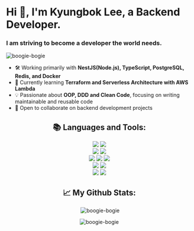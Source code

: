 <h1 align="left">Hi 👋, I'm Kyungbok Lee, a Backend Developer.</h1>
<h3 align="left">I am striving to become a developer the world needs.</h3>

<p align="left"> <img src="https://komarev.com/ghpvc/?username=boogie-bogie&label=Profile%20views&color=0e75b6&style=flat" alt="boogie-bogie" /> </p>

- 🛠️ Working primarily with **NestJS(Node.js), TypeScript, PostgreSQL, Redis, and Docker**
- 🌱 Currently learning **Terraform and Serverless Architecture with AWS Lambda**
- 💡 Passionate about **OOP, DDD and Clean Code**, focusing on writing maintainable and reusable code
- 👯 Open to collaborate on backend development projects

<div align="center">
<h2>📚 Languages and Tools:</h2>
</div>

<div align="center"> 
  <img src="https://img.shields.io/badge/javascript-F7DF1E?style=for-the-badge&logo=javascript&logoColor=black">
  <img src="https://img.shields.io/badge/Typescript-3178C6?style=for-the-badge&logo=Typescript&logoColor=white"/>
  <br>
  <img src="https://img.shields.io/badge/node.js-339933?style=for-the-badge&logo=Node.js&logoColor=white">
  <img src="https://img.shields.io/badge/nestjs-E0234E?style=for-the-badge&logo=nestjs&logoColor=white" />
  <br>
  <img src="https://img.shields.io/badge/postgresql-4169E1?style=for-the-badge&logo=postgresql&logoColor=white" />
  <img src="https://img.shields.io/badge/redis-DC382D?style=for-the-badge&logo=redis&logoColor=white" />
  <img src="https://img.shields.io/badge/mongoDB-47A248?style=for-the-badge&logo=MongoDB&logoColor=white">
  <br>
  <img src="https://img.shields.io/badge/jest-C21325?style=for-the-badge&logo=jest&logoColor=white" />
  <img src="https://img.shields.io/badge/amazon aws EC2 ECS/ECR-232F3E?style=for-the-badge&logo=amazonaws&logoColor=white">
  <br>
  <img src="https://img.shields.io/badge/docker-2496ED?style=for-the-badge&logo=docker&logoColor=white" />
  <img src="https://img.shields.io/badge/docker compose-2496ED?style=for-the-badge&logo=docker&logoColor=white" />
</div>

<div align="center">
<h2>📈 My Github Stats:</h2>
</div>
<div align="center">
  <p align="center">&nbsp;<img align="center" src="https://github-readme-stats.vercel.app/api?username=boogie-bogie&show_icons=true&theme=gotham&locale=en" alt="boogie-bogie" /></p>
  <p align="center"><img align="center" src="https://github-readme-streak-stats.herokuapp.com/?user=boogie-bogie&theme=gotham" alt="boogie-bogie" /></p>
</div>
